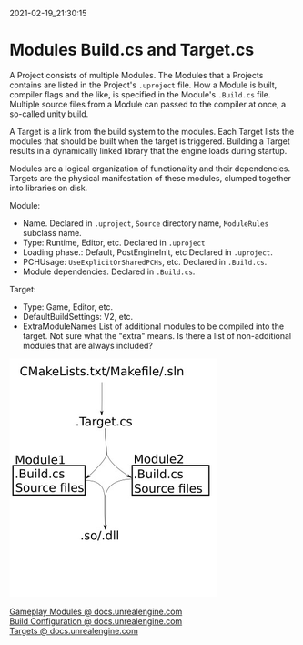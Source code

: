 2021-02-19_21:30:15

# Modules Build.cs and Target.cs

A Project consists of multiple Modules.
The Modules that a Projects contains are listed in the Project's `.uproject` file.
How a Module is built, compiler flags and the like, is specified in the Module's `.Build.cs` file.
Multiple source files from a Module can passed to the compiler at once, a so-called unity build.

A Target is a link from the build system to the modules.
Each Target lists the modules that should be built when the target is triggered.
Building a Target results in a dynamically linked library that the engine loads during startup.

Modules are a logical organization of functionality and their dependencies.
Targets are the physical manifestation of these modules, clumped together into libraries on disk.

Module:
- Name. 
    Declared in `.uproject`, `Source` directory name, `ModuleRules` subclass name.
- Type: Runtime, Editor, etc.
    Declared in `.uproject` 
- Loading phase.: Default, PostEngineInit, etc
    Declared in `.uproject`.
- PCHUsage: `UseExplicitOrSharedPCHs`, etc.
    Declared in `.Build.cs`.
- Module dependencies.
    Declared in `.Build.cs`.

Target:
- Type: Game, Editor, etc.
- DefaultBuildSettings: V2, etc.
- ExtraModuleNames
    List of additional modules to be compiled into the target.
    Not sure what the "extra" means. Is there a list of non-additional modules that are always included?


![modues_targets_and_builds](./Images/modules_targets_and_builds.jpg)


[Gameplay Modules @ docs.unrealengine.com](https://docs.unrealengine.com/en-US/ProgrammingAndScripting/GameplayArchitecture/Gameplay/index.html)  
[Build Configuration @ docs.unrealengine.com](https://docs.unrealengine.com/en-US/ProductionPipelines/BuildTools/UnrealBuildTool/BuildConfiguration/index.html)  
[Targets @ docs.unrealengine.com](https://docs.unrealengine.com/en-US/ProductionPipelines/BuildTools/UnrealBuildTool/TargetFiles/index.html)  